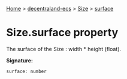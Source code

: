 [Home](./index) &gt; [decentraland-ecs](./decentraland-ecs.md) &gt; [Size](./decentraland-ecs.size.md) &gt; [surface](./decentraland-ecs.size.surface.md)

# Size.surface property

The surface of the Size : width \* height (float).

**Signature:**
```javascript
surface: number
```
